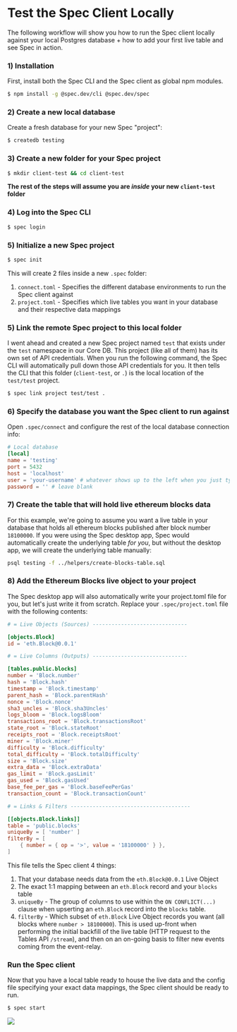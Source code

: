 # Test the Spec Client Locally

The following workflow will show you how to run the Spec client locally against your local Postgres database + how to add your first live table and see Spec in action.

### 1) Installation

First, install both the Spec CLI and the Spec client as global npm modules.

```bash
$ npm install -g @spec.dev/cli @spec.dev/spec
```
### 2) Create a new local database

Create a fresh database for your new Spec "project":

```bash
$ createdb testing
```

### 3) Create a new folder for your Spec project

```bash
$ mkdir client-test && cd client-test
```

**The rest of the steps will assume you are *inside* your new `client-test` folder**

### 4) Log into the Spec CLI

```bash
$ spec login
```

### 5) Initialize a new Spec project

```bash
$ spec init
```

This will create 2 files inside a new `.spec` folder:
1) `connect.toml` - Specifies the different database environments to run the Spec client against
2) `project.toml` - Specifies which live tables you want in your database and their respective data mappings

### 5) Link the remote Spec project to this local folder

I went ahead and created a new Spec project named `test` that exists under the `test` namespace in our Core DB. This project (like all of them) has its own set of API credentials. When you run the following command, the Spec CLI will automatically pull down those API credentials for you. It then tells the CLI that this folder (`client-test`, or `.`) is the local location of the `test/test` project.

```bash
$ spec link project test/test .
```

### 6) Specify the database you want the Spec client to run against

Open `.spec/connect` and configure the rest of the local database connection info:

```toml
# Local database
[local]
name = 'testing'
port = 5432
host = 'localhost'
user = 'your-username' # whatever shows up to the left when you just type 'psql' and hit enter
password = '' # leave blank
```

### 7) Create the table that will hold live ethereum blocks data

For this example, we're going to assume you want a live table in your database that holds all ethereum blocks published after block number `18100000`. If you were using the Spec desktop app, Spec would automatically create the underlying table *for you*, but without the desktop app, we will create the underlying table manually:

```bash
psql testing -f ../helpers/create-blocks-table.sql
```

### 8) Add the Ethereum Blocks live object to your project

The Spec desktop app will also automatically write your project.toml file for you, but let's just write it from scratch. Replace your `.spec/project.toml` file with the following contents:

```toml
# = Live Objects (Sources) ------------------------------

[objects.Block]
id = 'eth.Block@0.0.1'

# = Live Columns (Outputs) ------------------------------

[tables.public.blocks]
number = 'Block.number'
hash = 'Block.hash'
timestamp = 'Block.timestamp'
parent_hash = 'Block.parentHash'
nonce = 'Block.nonce'
sha3_uncles = 'Block.sha3Uncles'
logs_bloom = 'Block.logsBloom'
transactions_root = 'Block.transactionsRoot'
state_root = 'Block.stateRoot'
receipts_root = 'Block.receiptsRoot'
miner = 'Block.miner'
difficulty = 'Block.difficulty'
total_difficulty = 'Block.totalDifficulty'
size = 'Block.size'
extra_data = 'Block.extraData'
gas_limit = 'Block.gasLimit'
gas_used = 'Block.gasUsed'
base_fee_per_gas = 'Block.baseFeePerGas'
transaction_count = 'Block.transactionCount'

# = Links & Filters --------------------------------------

[[objects.Block.links]]
table = 'public.blocks'
uniqueBy = [ 'number' ]
filterBy = [
	{ number = { op = '>', value = '18100000' } },
]
```

This file tells the Spec client 4 things:<br>
1) That your database needs data from the `eth.Block@0.0.1` Live Object
2) The exact 1:1 mapping between an `eth.Block` record and your `blocks` table
3) `uniqueBy` - The group of columns to use within the `ON CONFLICT(...)` clause when upserting an `eth.Block` record into the `blocks` table.
4) `filterBy` - Which subset of `eth.Block` Live Object records you want (all blocks where `number > 18100000`). This is used up-front when performing the initial backfill of the live table (HTTP request to the Tables API `/stream`), and then on an on-going basis to filter new events coming from the event-relay.

### Run the Spec client

Now that you have a local table ready to house the live data and the config file specifying your exact data mappings, the Spec client should be ready to run.

```bash
$ spec start
```

![](https://vhs.charm.sh/vhs-4BaqGeP0TSjJTkTbrnpU7C.gif)
